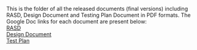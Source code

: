 This is the folder of all the released documents (final versions) including RASD, Design Document and Testing Plan Document in PDF formats.
The Google Doc links for each document are present below:  
[RASD](https://docs.google.com/document/d/1EPrvADLS46CoI3y9rJcTTmg2_k9Jf3QVCNdelQBHv3E)  
[Design Document](https://docs.google.com/document/d/15xMcQ01iN-PjcWlxAtscnYlfhrsHTWHSJUEwifY1uM0)  
[Test Plan](https://docs.google.com/document/d/1CZu_8hCotKAiv8xcodMgQglD7WTxAPKvF_EgNYrZ_V8)  
